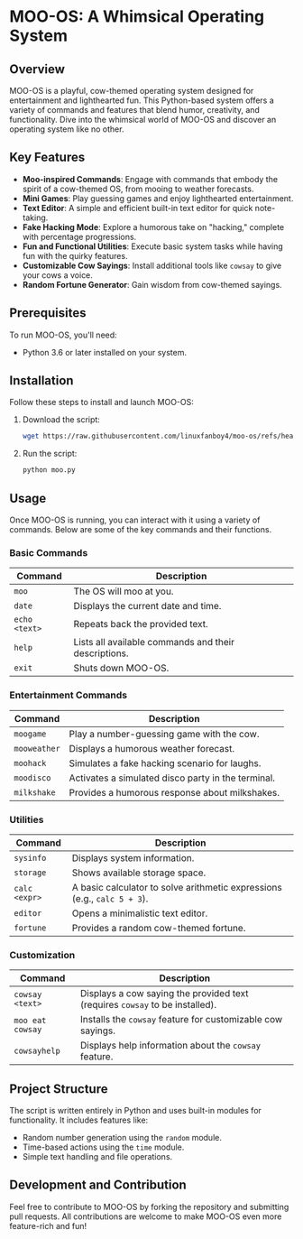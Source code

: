 # MOO-OS: A Whimsical Operating System

## Overview
MOO-OS is a playful, cow-themed operating system designed for entertainment and lighthearted fun. This Python-based system offers a variety of commands and features that blend humor, creativity, and functionality. Dive into the whimsical world of MOO-OS and discover an operating system like no other.

## Key Features
- **Moo-inspired Commands**: Engage with commands that embody the spirit of a cow-themed OS, from mooing to weather forecasts.
- **Mini Games**: Play guessing games and enjoy lighthearted entertainment.
- **Text Editor**: A simple and efficient built-in text editor for quick note-taking.
- **Fake Hacking Mode**: Explore a humorous take on "hacking," complete with percentage progressions.
- **Fun and Functional Utilities**: Execute basic system tasks while having fun with the quirky features.
- **Customizable Cow Sayings**: Install additional tools like `cowsay` to give your cows a voice.
- **Random Fortune Generator**: Gain wisdom from cow-themed sayings.

## Prerequisites
To run MOO-OS, you'll need:
- Python 3.6 or later installed on your system.

## Installation
Follow these steps to install and launch MOO-OS:
1. Download the script:
   ```bash
   wget https://raw.githubusercontent.com/linuxfanboy4/moo-os/refs/heads/main/moo.py
   ```
2. Run the script:
   ```bash
   python moo.py
   ```

## Usage
Once MOO-OS is running, you can interact with it using a variety of commands. Below are some of the key commands and their functions.

### Basic Commands
| Command      | Description                                                                 |
|--------------|-----------------------------------------------------------------------------|
| `moo`        | The OS will moo at you.                                                    |
| `date`       | Displays the current date and time.                                        |
| `echo <text>`| Repeats back the provided text.                                            |
| `help`       | Lists all available commands and their descriptions.                      |
| `exit`       | Shuts down MOO-OS.                                                        |

### Entertainment Commands
| Command        | Description                                                                 |
|----------------|-----------------------------------------------------------------------------|
| `moogame`      | Play a number-guessing game with the cow.                                  |
| `mooweather`   | Displays a humorous weather forecast.                                      |
| `moohack`      | Simulates a fake hacking scenario for laughs.                              |
| `moodisco`     | Activates a simulated disco party in the terminal.                        |
| `milkshake`    | Provides a humorous response about milkshakes.                            |

### Utilities
| Command         | Description                                                                 |
|-----------------|-----------------------------------------------------------------------------|
| `sysinfo`       | Displays system information.                                               |
| `storage`       | Shows available storage space.                                             |
| `calc <expr>`   | A basic calculator to solve arithmetic expressions (e.g., `calc 5 + 3`).   |
| `editor`        | Opens a minimalistic text editor.                                          |
| `fortune`       | Provides a random cow-themed fortune.                                      |

### Customization
| Command             | Description                                                                 |
|---------------------|-----------------------------------------------------------------------------|
| `cowsay <text>`     | Displays a cow saying the provided text (requires `cowsay` to be installed).|
| `moo eat cowsay`    | Installs the `cowsay` feature for customizable cow sayings.                 |
| `cowsayhelp`        | Displays help information about the `cowsay` feature.                      |

## Project Structure
The script is written entirely in Python and uses built-in modules for functionality. It includes features like:
- Random number generation using the `random` module.
- Time-based actions using the `time` module.
- Simple text handling and file operations.

## Development and Contribution
Feel free to contribute to MOO-OS by forking the repository and submitting pull requests. All contributions are welcome to make MOO-OS even more feature-rich and fun!
